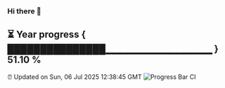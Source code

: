 ### Hi there 👋
⏳ Year progress { ███████████████▁▁▁▁▁▁▁▁▁▁▁▁▁▁▁ } 51.10 %
---
⏰ Updated on Sun, 06 Jul 2025 12:38:45 GMT
![Progress Bar CI](https://github.com/liununu/liununu/workflows/Progress%20Bar%20CI/badge.svg)
